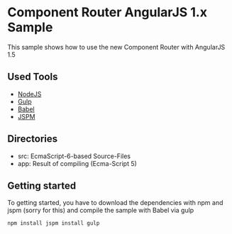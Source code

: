 # Component Router AngularJS 1.x Sample

This sample shows how to use the new Component Router with AngularJS 1.5

## Used Tools

- [NodeJS](https://nodejs.org)
- [Gulp](http://gulpjs.com/) 
- [Babel](https://babeljs.io/) 
- [JSPM](http://jspm.io/) 

## Directories

- src: EcmaScript-6-based Source-Files
- app: Result of compiling (Ecma-Script 5)

## Getting started

To getting started, you have to download the dependencies with npm and jspm (sorry for this) and compile the sample with Babel via gulp

``
npm install
jspm install
gulp
``